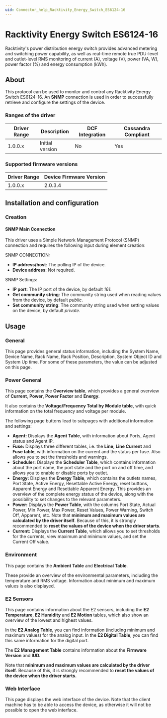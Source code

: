 ```yaml
---
uid: Connector_help_Racktivity_Energy_Switch_ES6124-16
---
```


# Racktivity Energy Switch ES6124-16

Racktivity's power distribution energy switch provides advanced metering and switching power capability, as well as real-time remote true PDU-level and outlet-level RMS monitoring of current (A), voltage (V), power (VA, W), power factor (%) and energy consumption (kWh).

## About

This protocol can be used to monitor and control any Racktivity Energy Switch ES6124-16. An **SNMP** connection is used in order to successfully retrieve and configure the settings of the device.

### Ranges of the driver

| **Driver Range** | **Description** | **DCF Integration** | **Cassandra Compliant** |
|------------------|-----------------|---------------------|-------------------------|
| 1.0.0.x          | Initial version | No                  | Yes                     |

### Supported firmware versions

| **Driver Range** | **Device Firmware Version** |
|------------------|-----------------------------|
| 1.0.0.x          | 2.0.3.4                     |

## Installation and configuration

### Creation

#### SNMP Main Connection

This driver uses a Simple Network Management Protocol (SNMP) connection and requires the following input during element creation:

SNMP CONNECTION:

- **IP address/host**: The polling IP of the device.
- **Device address**: Not required.

SNMP Settings:

- **IP port**: The IP port of the device, by default *161*.
- **Get community string**: The community string used when reading values from the device, by default *public*.
- **Set community string**: The community string used when setting values on the device, by default *private*.

## Usage

### General

This page provides general status information, including the System Name, Device Name, Rack Name, Rack Position, Description, System Object ID and System Up time. For some of these parameters, the value can be adjusted on this page.

### Power General

This page contains the **Overview table**, which provides a general overview of **Current**, **Power**, **Power Factor** and **Energy**.

It also contains the **Voltage/Frequency Total** **by** **Module table**, with quick information on the total frequency and voltage per module.

The following page buttons lead to subpages with additional information and settings:

- **Agent:** Displays the **Agent Table**, with information about Ports, Agent status and Agent IP.
- **Fuse:** Displays three different tables, i.e. the **Line**, **Line Current** and **Fuse table**, with information on the current and the status per fuse. Also allows you to set the thresholds and warnings.
- **Scheduler:** Displays the **Scheduler Table**, which contains information about the port name, the port state and the port on and off time, and allows you to enable or disable ports by outlet.
- **Energy:** Displays the **Energy Table**, which contains the outlets names, Port State, Active Energy, Resettable Active Energy, reset buttons, Apparent Energy and Resettable Apparent Energy. This provides an overview of the complete energy status of the device, along with the possibility to set changes to the relevant parameters.
- **Power:** Displays the **Power Table**, with the columns Port State, Actual Power, Min Power, Max Power, Reset Values, Power Warning, Switch Off, Apparent, etc.
  Note that **minimum and maximum values are calculated by the driver itself**. Because of this, it is strongly recommended to **reset the values of the device when the driver starts**.
- **Current:** Displays the **Current Table**, which allows you to set thresholds for the currents, view maximum and minimum values, and set the Current Off value.

### Environment

This page contains the **Ambient Table** and **Electrical Table**.

These provide an overview of the environmental parameters, including the temperature and RMS voltage. Information about minimum and maximum values is also displayed.

### E2 Sensors

This page contains information about the E2 sensors, including the **E2 Temperature**, **E2 Humidity** and **E2 Motion** tables, which also show an overview of the lowest and highest values.

In the **E2 Analog Table**, you can find information (including minimum and maximum values) for the analog input. In the **E2 Digital Table**, you can find this same information for the digital port.

The **E2 Management Table** contains information about the **Firmware Version** and **IUD.**

Note that **minimum and maximum values are calculated by the driver itself**. Because of this, it is strongly recommended to **reset the values of the device when the driver starts.**

### Web Interface

This page displays the web interface of the device. Note that the client machine has to be able to access the device, as otherwise it will not be possible to open the web interface.
